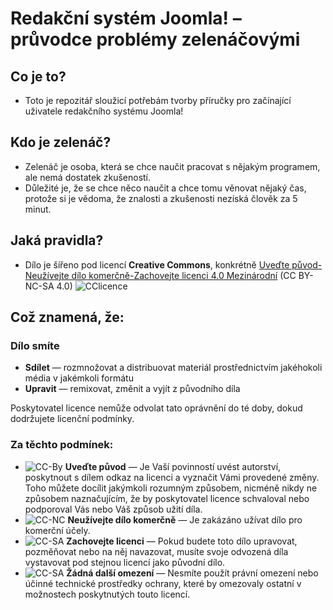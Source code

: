# Redakční systém Joomla! – průvodce problémy zelenáčovými

## Co je to?

* Toto je repozitář sloužicí potřebám tvorby příručky pro začínající uživatele redakčního systému Joomla!

## Kdo je zelenáč?

* Zelenáč je osoba, která se chce naučit pracovat s nějakým programem, ale nemá dostatek zkušeností.
* Důležité je, že se chce něco naučit a chce tomu věnovat nějaký čas, protože si je vědoma, že znalosti a zkušenosti nezíská člověk za 5 minut.

## Jaká pravidla?
* Dílo je šířeno pod licencí __Creative Commons__, konkrétně [Uveďte původ-Neužívejte dílo komerčně-Zachovejte licenci 4.0 Mezinárodní](http://creativecommons.org/licenses/by-nc-sa/4.0/deed.cs) (CC BY-NC-SA 4.0) ![CClicence](https://i.creativecommons.org/l/by-nc-sa/3.0/80x15.png "CC BY-NC-SA 4.0")

## Což znamená, že:

### Dílo smíte

* __Sdílet__ — rozmnožovat a distribuovat materiál prostřednictvím jakéhokoli média v jakémkoli formátu
* __Upravit__ — remixovat, změnit a vyjít z původního díla

Poskytovatel licence nemůže odvolat tato oprávnění do té doby, dokud dodržujete licenční podmínky.

### Za těchto podmínek:

* ![CC-By](http://mirrors.creativecommons.org/presskit/icons/by.png "CC BY") __Uveďte původ__ — Je Vaší povinností uvést autorství, poskytnout s dílem odkaz na licenci a vyznačit Vámi provedené změny. Toho můžete docílit jakýmkoli rozumným způsobem, nicméně nikdy ne způsobem naznačujícím, že by poskytovatel licence schvaloval nebo podporoval Vás nebo Váš způsob užití díla.
* ![CC-NC](http://mirrors.creativecommons.org/presskit/icons/nc.png "CC NC") __Neužívejte dílo komerčně__ — Je zakázáno užívat dílo pro komerční účely.
* ![CC-SA](http://mirrors.creativecommons.org/presskit/icons/sa.png "CC SA") __Zachovejte licenci__ — Pokud budete toto dílo upravovat, pozměňovat nebo na něj navazovat, musíte svoje odvozená díla vystavovat pod stejnou licencí jako původní dílo.
* ![CC-SA](http://mirrors.creativecommons.org/presskit/icons/cc.png "CC") __Žádná další omezení__ — Nesmíte použít právní omezení nebo účinné technické prostředky ochrany, které by omezovaly ostatní v možnostech poskytnutých touto licencí.

